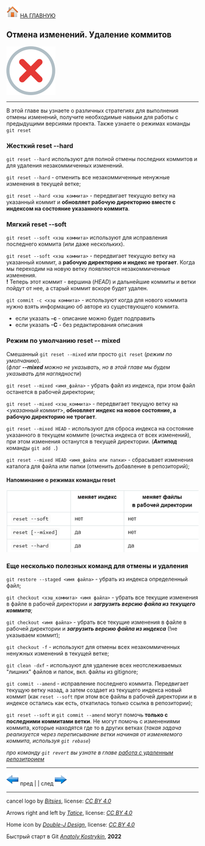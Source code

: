 [![home](./images/home.png)](./readme.md "Домой") [НА ГЛАВНУЮ](./readme.md "Вернуться на главную страницу")

## Отмена изменений. Удаление коммитов

![cancel_logo](./images/Cancel_40972.png)

---

В этой главе вы узнаете о различных стратегиях для выполнения отмены изменений, получите необходимые навыки для работы с предыдущими версиями проекта. Также узнаете о режимах команды `git reset`

### Жесткий reset --hard

`git reset --hard` используют для полной отмены последних коммитов и для удаления незакоммиченных изменений.

`git reset --hard` - отменить все незакоммиченные ненужные изменения в текущей ветке;
  
`git reset --hard <хэш коммита>` - передвигает текущую ветку на указанный коммит и **обновляет рабочую директорию вместе с индексом на состояние указанного коммита**.

### Мягкий reset --soft

`git reset --soft <хэш коммита>` используют для исправления последнего коммита (или даже нескольких). 

`git reset --soft <хэш коммита>` - передвигает текущую ветку на указанный коммит, а **рабочую директорию и индекс не трогает**. Когда мы переходим на новую ветку появляются незакоммиченные изменения.  
**!** Теперь этот коммит - вершина (*HEAD*) и дальнейшие коммиты и ветки пойдут от нее, а старый коммит вскоре будет удален.

`git commit -c <хэш коммита>` - используют когда для нового коммита нужно взять информацию об авторе из существующего коммита.  
* если  указать **-c** - описание можно будет подправить
* если указать **-С** - без редактирования описания

### Режим по умолчанию reset -- mixed 

Cмешанный `git reset --mixed` или просто `git reset` (*режим по умолчанию*).  
(*флаг **--mixed** можно не указывать, но в этой главе мы будем указывать для наглядности*)

`git reset --mixed <имя_файла>` - убрать файл из индекса, при этом файл останется в рабочей директории;

`git reset --mixed <хэш_коммита>` - передвигает текущую ветку на <*указанный коммит*>, **обновляет индекс на новое состояние, а рабочую директорию не трогает**.

`git reset --mixed HEAD` - используют для сброса индекса на состояние указанного в текущем коммите (очистка индекса от всех изменений), при этом изменения останутся в текущей директории. (***Антипод*** команды `git add .`)

`git reset --mixed HEAD <имя_файла или папки>` - сбрасывает изменения каталога для файла или папки (отменить добавление в репозиторий);

#### Напоминание о режимах команды reset  
![reset_table](./images/reset_table.png)

### Еще несколько полезных команд для отмены и удаления

`git restore --staged <имя файла>` - убрать из индекса определенный файл;

`git checkout <хэш_коммита> <имя файла>` - убрать все текущие изменения в файле в рабочей директории и ***загрузить версию файла из текущего коммита***;

`git checkout <имя файла>` - убрать все текущие изменения в файле в рабочей директории и ***загрузить версию файла из индекса*** (!не указываем коммит);

`git checkout -f` - используют для отмены всех незакоммиченных ненужных изменений в текущей ветке;

`git clean -dxf` - используют для удаление всех неотслеживаемых "лишних" файлов и папок, вкл. файлы из gitignore;

`git commit --amend` - исправление последнего коммита. Передвигает текущую ветку назад, а затем создает из текущего индекса новый коммит (как `reset --soft` при этом все файлы в рабочей директории и в индексе остались как есть, откатилась только ссылка в репозитории);

`git reset --soft` и `git commit --amend` могут помочь **только с последними коммитами ветки**. Не могут помочь с изменениями коммита, которые находятся где то в других ветках (*такая задача реализуется через переписывание ветки начиная от изменяемого коммита, используя `git rebase`*)

*про команду `git revert` вы узнате в главе [работа с удаленным репозитроием](./remotely_repository.md)*

---

[![previous](./images/arrow_left.png)](./comparing.md "Предыдущая")
пред | | след [![next](./images/arrow_right.png)](./remotely_repository.md "Следующая")

---

cancel logo by *[Bitsies](http://www.recepkutuk.com)*, 
license: *[CC BY 4.0](https://creativecommons.org/licenses/by/4.0/)*

Arrows right and left by *[Tatice](http://tatice.deviantart.com)*, 
license: *[CC BY 4.0](https://creativecommons.org/licenses/by/4.0/)*

Home icon by *[Double-J Design](http://www.doublejdesign.co.uk)*, 
license: *[CC BY 4.0](https://creativecommons.org/licenses/by/4.0/)*

Быстрый старт в Git *[Anatoly Kostrykin](https://github.com/Anatoly-web-dev)*, **2022**